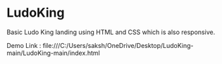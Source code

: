 # LudoKing

Basic Ludo King landing using  HTML and CSS which is also responsive.

Demo Link : file:///C:/Users/saksh/OneDrive/Desktop/LudoKing-main/LudoKing-main/index.html
